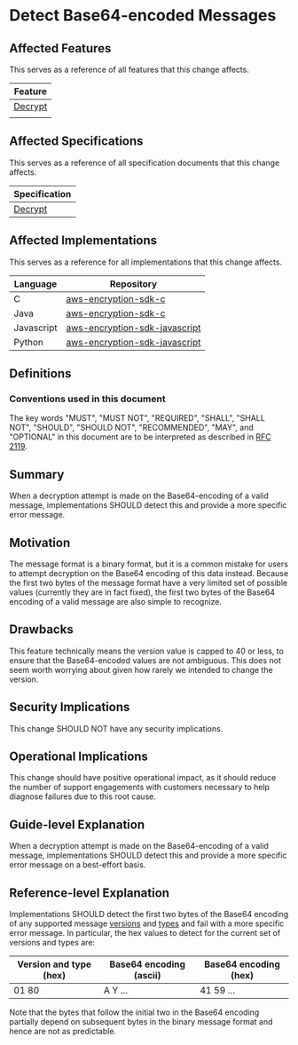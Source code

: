 [//]: # "Copyright Amazon.com Inc. or its affiliates. All Rights Reserved."
[//]: # "SPDX-License-Identifier: CC-BY-SA-4.0"

# Detect Base64-encoded Messages

## Affected Features

This serves as a reference of all features that this change affects.

| Feature                                                                                                                                     |
| ------------------------------------------------------------------------------------------------------------------------------------------- |
| [Decrypt](https://github.com/awslabs/aws-encryption-sdk-specification/blob/623992d999db0b309d8a8adbd664f0d72feee813/client-apis/decrypt.md) |
|  |

## Affected Specifications

This serves as a reference of all specification documents that this change affects.

| Specification                           |
| --------------------------------------- |
| [Decrypt](../../client-apis/decrypt.md) |

## Affected Implementations

This serves as a reference for all implementations that this change affects.

| Language   | Repository                                                                            |
| ---------- | ------------------------------------------------------------------------------------- |
| C          | [aws-encryption-sdk-c](https://github.com/aws/aws-encryption-sdk-c)                   |
| Java       | [aws-encryption-sdk-c](https://github.com/aws/aws-encryption-sdk-java)                |
| Javascript | [aws-encryption-sdk-javascript](https://github.com/aws/aws-encryption-sdk-javascript) |
| Python     | [aws-encryption-sdk-javascript](https://github.com/aws/aws-encryption-sdk-python)     |

## Definitions

### Conventions used in this document

The key words "MUST", "MUST NOT", "REQUIRED", "SHALL", "SHALL NOT", "SHOULD", "SHOULD NOT", "RECOMMENDED", "MAY", and "OPTIONAL"
in this document are to be interpreted as described in [RFC 2119](https://tools.ietf.org/html/rfc2119).

## Summary

When a decryption attempt is made on the Base64-encoding of a valid message,
implementations SHOULD detect this and provide a more specific error message.

## Motivation

The message format is a binary format, but it is a common mistake for users to attempt decryption on the Base64 encoding of this data instead.
Because the first two bytes of the message format have a very limited set of possible values
(currently they are in fact fixed),
the first two bytes of the Base64 encoding of a valid message are also simple to recognize.

## Drawbacks

This feature technically means the version value is capped to 40 or less,
to ensure that the Base64-encoded values are not ambiguous.
This does not seem worth worrying about
given how rarely we intended to change the version.

## Security Implications

This change SHOULD NOT have any security implications.

## Operational Implications

This change should have positive operational impact,
as it should reduce the number of support engagements with customers
necessary to help diagnose failures due to this root cause.

## Guide-level Explanation

When a decryption attempt is made on the Base64-encoding of a valid message,
implementations SHOULD detect this and provide a more specific error message on a best-effort basis.

## Reference-level Explanation

Implementations SHOULD detect the first two bytes of the Base64 encoding of any supported message [versions](../data-format/message-header.md#version-1)
and [types](../data-format/message-header.md#type)
and fail with a more specific error message.
In particular, the hex values to detect for the current set of versions and types are:

| Version and type (hex) | Base64 encoding (ascii) | Base64 encoding (hex) |
| ---------------------- | ----------------------- | --------------------- |
| 01 80                  | A Y ...                 | 41 59 ...             |

Note that the bytes that follow the initial two in the Base64 encoding
partially depend on subsequent bytes in the binary message format
and hence are not as predictable.
